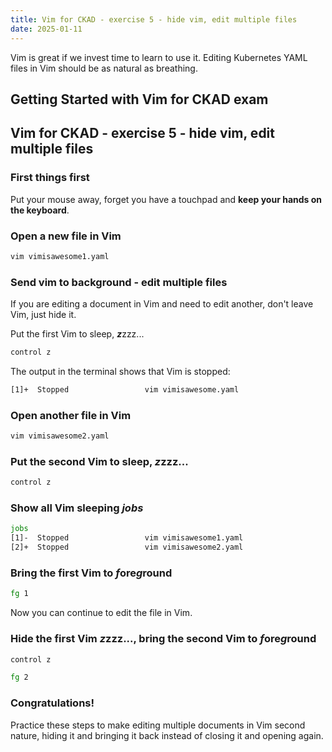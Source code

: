 ```yaml
---
title: Vim for CKAD - exercise 5 - hide vim, edit multiple files
date: 2025-01-11
---
```

Vim is great if we invest time to learn to use it. Editing Kubernetes YAML files in Vim should be as natural as breathing.

## Getting Started with Vim for CKAD exam

## Vim for CKAD - exercise 5 - hide vim, edit multiple files

### First things first
Put your mouse away, forget you have a touchpad and **keep your hands on the keyboard**.

### Open a new file in Vim
```bash
vim vimisawesome1.yaml
```

### Send vim to background - edit multiple files
If you are editing a document in Vim and need to edit another, don't leave Vim, just hide it.

Put the first Vim to sleep, ***z***zzz...

```bash
control z
```

The output in the terminal shows that Vim is stopped:
```bash
[1]+  Stopped                 vim vimisawesome.yaml
```

### Open another file in Vim
```bash
vim vimisawesome2.yaml
```
### Put the second Vim to sleep, ***z***zzz...

```bash
control z
```

### Show all Vim sleeping ***jobs***

``` bash
jobs
[1]-  Stopped                 vim vimisawesome1.yaml
[2]+  Stopped                 vim vimisawesome2.yaml
```
### Bring the first Vim to ***f***ore***g***round

```bash
fg 1
```

Now you can continue to edit the file in Vim.

### Hide the first Vim ***z***zzz..., bring the second Vim to ***f***ore***g***round

```bash
control z

fg 2
```

### Congratulations!
Practice these steps to make editing multiple documents in Vim second nature, hiding it and bringing it back instead of closing it and opening again.
